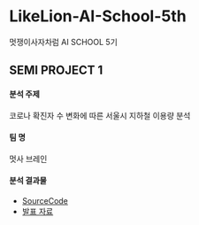 # LikeLion-AI-School-5th
멋쟁이사자차럼 AI SCHOOL 5기 

## SEMI PROJECT 1
#### 분석 주제 
코로나 확진자 수 변화에 따른 서울시 지하철 이용량 분석

#### 팀 명 
멋사 브레인 

#### 분석 결과물
- [SourceCode](https://github.com/sihyeon3523/LikeLion-AI-School-5th/tree/main/SEMI1_%EB%A9%8B%EC%82%AC%EB%B8%8C%EB%A0%88%EC%9D%B8/SEMI1_SourceCode)
- [발표 자료](https://github.com/sihyeon3523/LikeLion-AI-School-5th/blob/main/SEMI1_%EB%A9%8B%EC%82%AC%EB%B8%8C%EB%A0%88%EC%9D%B8/SEMI1_LikelionBrain.pdf)
